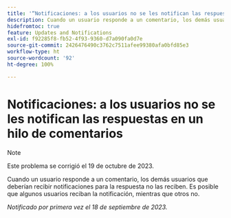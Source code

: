 ```yaml
---
title: '“Notificaciones: a los usuarios no se les notifican las respuestas en un hilo de comentarios”'
description: Cuando un usuario responde a un comentario, los demás usuarios que deberían recibir notificaciones para la respuesta no las reciben. Es posible que algunos usuarios reciban la notificación, mientras que otros no.
hidefromtoc: true
feature: Updates and Notifications
exl-id: f92285f8-fb52-4f93-9360-d7a090fa0d7e
source-git-commit: 2426476490c3762c7511afee99380afa0bfd85e3
workflow-type: ht
source-wordcount: '92'
ht-degree: 100%

---
```


# Notificaciones: a los usuarios no se les notifican las respuestas en un hilo de comentarios

>[!NOTE]
>
>Este problema se corrigió el 19 de octubre de 2023.

Cuando un usuario responde a un comentario, los demás usuarios que deberían recibir notificaciones para la respuesta no las reciben. Es posible que algunos usuarios reciban la notificación, mientras que otros no.

_Notificado por primera vez el 18 de septiembre de 2023._

